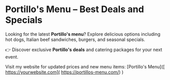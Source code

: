 # Portillo's Menu – Best Deals and Specials

Looking for the latest **Portillo's menu**? Explore delicious options including hot dogs, Italian beef sandwiches, burgers, and seasonal specials. 

👉 Discover exclusive **Portillo's deals** and catering packages for your next event.

Visit my website for updated prices and new menu items: [Portillo's Menu]([ https://yourwebsite.com]( https://portillos-menu.com/) )
